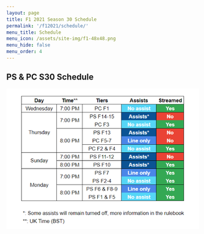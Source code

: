 ```yaml
---
layout: page
title: F1 2021 Season 30 Schedule
permalink: '/f12021/schedule/'
menu_title: Schedule
menu_icon: /assets/site-img/f1-48x48.png
menu_hide: false
menu_order: 4
---
```


<div class="center">

## PS & PC S30 Schedule
![](/assets/site-img/PSGL_Schedule_BST.png)

</div>